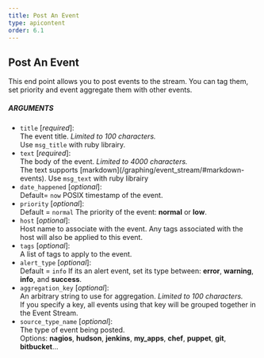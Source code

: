 ```yaml
---
title: Post An Event
type: apicontent
order: 6.1
---
```


## Post An Event
This end point allows you to post events to the stream. You can tag them, set priority and event aggregate them with other events.

##### ARGUMENTS
* `title` [*required*]:  
    The event title. *Limited to 100 characters.*  
    Use `msg_title` with ruby librairy.
* `text` [*required*]:  
    The body of the event. *Limited to 4000 characters.*  
    The text supports [markdown](/graphing/event_stream/#markdown-events\).
    Use `msg_text` with ruby librairy
* `date_happened` [*optional*]:  
    Default= `now`
    POSIX timestamp of the event.
* `priority` [*optional*]:  
    Default = `normal`
    The priority of the event: **normal** or **low**.
* `host` [*optional*]:  
    Host name to associate with the event. Any tags associated with the host will also be applied to this event.
* `tags` [*optional*]:  
    A list of tags to apply to the event.
* `alert_type` [*optional*]:  
    Default = `info`
    If its an alert event, set its type between: **error**, **warning**, **info**, and **success**.
* `aggregation_key` [*optional*]:  
    An arbitrary string to use for aggregation. *Limited to 100 characters.*  
    If you specify a key, all events using that key will be grouped together in the Event Stream.
* `source_type_name` [*optional*]:  
    The type of event being posted.  
    Options: **nagios**, **hudson**, **jenkins**, **my_apps**, **chef**, **puppet**, **git**, **bitbucket**...
